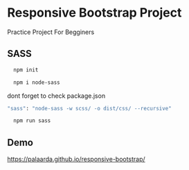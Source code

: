 
# Responsive Bootstrap Project

Practice Project For Begginers


## SASS


```bash
  npm init
```
```bash
  npm i node-sass
```
  dont forget to check package.json
  ```bash
  "sass": "node-sass -w scss/ -o dist/css/ --recursive"
```
```bash
  npm run sass
```

## Demo

https://palaarda.github.io/responsive-bootstrap/

  
